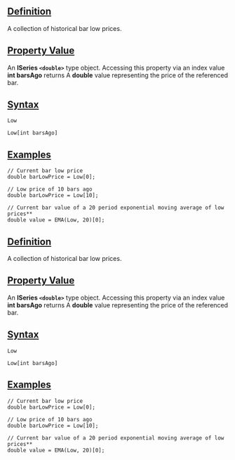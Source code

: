 ## [Definition](https://developer.ninjatrader.com/docs/desktop/low\#definition)

A collection of historical bar low prices.

## [Property Value](https://developer.ninjatrader.com/docs/desktop/low\#property-value)

An **ISeries `<double>`** type object. Accessing this property via an index value **int barsAgo** returns A **double** value representing the price of the referenced bar.

## [Syntax](https://developer.ninjatrader.com/docs/desktop/low\#syntax)

`Low`

`Low[int barsAgo]`

## [Examples](https://developer.ninjatrader.com/docs/desktop/low\#examples)

```jsx-150469391 csharp
// Current bar low price
double barLowPrice = Low[0];

// Low price of 10 bars ago
double barLowPrice = Low[10];

// Current bar value of a 20 period exponential moving average of low prices**
double value = EMA(Low, 20)[0];

```

## [Definition](https://developer.ninjatrader.com/docs/desktop/low\#definition)

A collection of historical bar low prices.

## [Property Value](https://developer.ninjatrader.com/docs/desktop/low\#property-value)

An **ISeries `<double>`** type object. Accessing this property via an index value **int barsAgo** returns A **double** value representing the price of the referenced bar.

## [Syntax](https://developer.ninjatrader.com/docs/desktop/low\#syntax)

`Low`

`Low[int barsAgo]`

## [Examples](https://developer.ninjatrader.com/docs/desktop/low\#examples)

```jsx-150469391 csharp
// Current bar low price
double barLowPrice = Low[0];

// Low price of 10 bars ago
double barLowPrice = Low[10];

// Current bar value of a 20 period exponential moving average of low prices**
double value = EMA(Low, 20)[0];

```